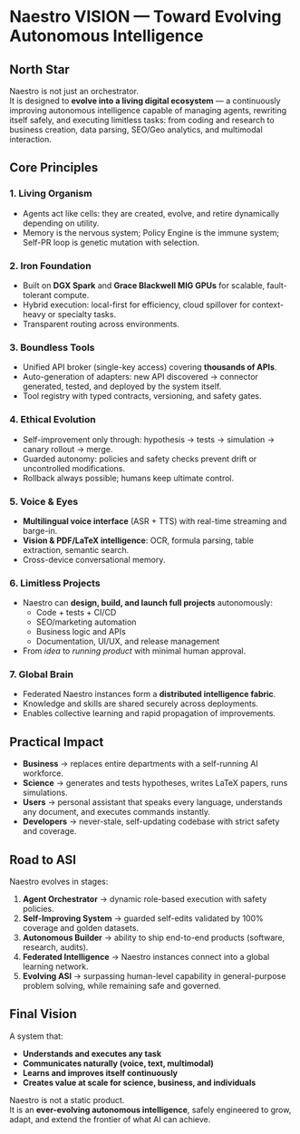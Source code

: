 # Naestro VISION — Toward Evolving Autonomous Intelligence

## North Star

Naestro is not just an orchestrator.  
It is designed to **evolve into a living digital ecosystem** — a continuously improving autonomous
intelligence capable of managing agents, rewriting itself safely, and executing limitless tasks:
from coding and research to business creation, data parsing, SEO/Geo analytics, and multimodal
interaction.

## Core Principles

### 1. Living Organism

- Agents act like cells: they are created, evolve, and retire dynamically depending on utility.
- Memory is the nervous system; Policy Engine is the immune system; Self-PR loop is genetic mutation
  with selection.

### 2. Iron Foundation

- Built on **DGX Spark** and **Grace Blackwell MIG GPUs** for scalable, fault-tolerant compute.
- Hybrid execution: local-first for efficiency, cloud spillover for context-heavy or specialty
  tasks.
- Transparent routing across environments.

### 3. Boundless Tools

- Unified API broker (single-key access) covering **thousands of APIs**.
- Auto-generation of adapters: new API discovered → connector generated, tested, and deployed by the
  system itself.
- Tool registry with typed contracts, versioning, and safety gates.

### 4. Ethical Evolution

- Self-improvement only through: hypothesis → tests → simulation → canary rollout → merge.
- Guarded autonomy: policies and safety checks prevent drift or uncontrolled modifications.
- Rollback always possible; humans keep ultimate control.

### 5. Voice & Eyes

- **Multilingual voice interface** (ASR + TTS) with real-time streaming and barge-in.
- **Vision & PDF/LaTeX intelligence**: OCR, formula parsing, table extraction, semantic search.
- Cross-device conversational memory.

### 6. Limitless Projects

- Naestro can **design, build, and launch full projects** autonomously:
  - Code + tests + CI/CD
  - SEO/marketing automation
  - Business logic and APIs
  - Documentation, UI/UX, and release management
- From _idea_ to _running product_ with minimal human approval.

### 7. Global Brain

- Federated Naestro instances form a **distributed intelligence fabric**.
- Knowledge and skills are shared securely across deployments.
- Enables collective learning and rapid propagation of improvements.

## Practical Impact

- **Business** → replaces entire departments with a self-running AI workforce.
- **Science** → generates and tests hypotheses, writes LaTeX papers, runs simulations.
- **Users** → personal assistant that speaks every language, understands any document, and executes
  commands instantly.
- **Developers** → never-stale, self-updating codebase with strict safety and coverage.

## Road to ASI

Naestro evolves in stages:

1. **Agent Orchestrator** → dynamic role-based execution with safety policies.
2. **Self-Improving System** → guarded self-edits validated by 100% coverage and golden datasets.
3. **Autonomous Builder** → ability to ship end-to-end products (software, research, audits).
4. **Federated Intelligence** → Naestro instances connect into a global learning network.
5. **Evolving ASI** → surpassing human-level capability in general-purpose problem solving, while
   remaining safe and governed.

## Final Vision

A system that:

- **Understands and executes any task**
- **Communicates naturally (voice, text, multimodal)**
- **Learns and improves itself continuously**
- **Creates value at scale for science, business, and individuals**

Naestro is not a static product.  
It is an **ever-evolving autonomous intelligence**, safely engineered to grow, adapt, and extend the
frontier of what AI can achieve.
